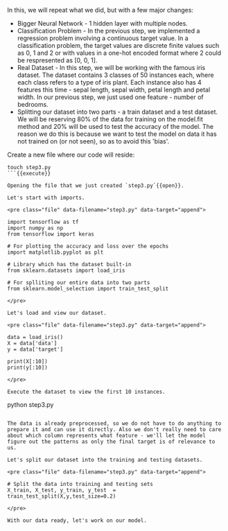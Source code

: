 In this, we will repeat what we did, but with a few major changes:
* Bigger Neural Network - 1 hidden layer with multiple nodes.
* Classification Problem - In the previous step, we implemented a regression problem involving a continuous target value. In a classification problem, the target values are discrete finite values such as 0, 1 and 2 or with values in a one-hot encoded format where 2 could be respresented as [0, 0, 1].
* Real Dataset - In this step, we will be working with the famous iris dataset. The dataset contains 3 classes of 50 instances each, where each class refers to a type of iris plant. Each instance also has 4 features this time - sepal length, sepal width, petal length and petal width. In our previous step, we just used one feature - number of bedrooms.
* Splitting our dataset into two parts - a train dataset and a test dataset. We will be reserving 80% of the data for training on the model.fit method and 20% will be used to test the accuracy of the model. The reason we do this is because we want to test the model on data it has not trained on (or not seen), so as to avoid this 'bias'.

Create a new file where our code will reside:

```
touch step3.py
```{{execute}}

Opening the file that we just created `step3.py`{{open}}.

Let's start with imports. 

<pre class="file" data-filename="step3.py" data-target="append">

import tensorflow as tf
import numpy as np
from tensorflow import keras

# For plotting the accuracy and loss over the epochs
import matplotlib.pyplot as plt

# Library which has the dataset built-in
from sklearn.datasets import load_iris

# For splliting our entire data into two parts
from sklearn.model_selection import train_test_split

</pre>

Let's load and view our dataset.

<pre class="file" data-filename="step3.py" data-target="append">

data = load_iris()
X = data['data']
y = data['target']

print(X[:10])
print(y[:10])

</pre>

Execute the dataset to view the first 10 instances.

```
python step3.py

```{{execute}}

The data is already preprocessed, so we do not have to do anything to prepare it and can use it directly. Also we don't really need to care about which column represents what feature - we'll let the model figure out the patterns as only the final target is of relevance to us.

Let's split our dataset into the training and testing datasets. 

<pre class="file" data-filename="step3.py" data-target="append">

# Split the data into training and testing sets
X_train, X_test, y_train, y_test  = train_test_split(X,y,test_size=0.2)

</pre>

With our data ready, let's work on our model.